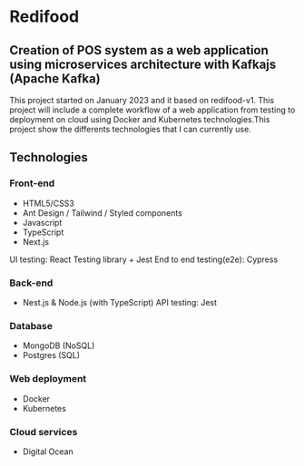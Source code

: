 # Redifood

## Creation of POS system as a web application using microservices architecture with Kafkajs (Apache Kafka)

This project started on January 2023 and it based on redifood-v1. This project will include a complete workflow of a web application from testing to deployment on cloud using Docker and Kubernetes technologies.This project show the differents technologies that I can currently use.

## Technologies

### Front-end

- HTML5/CSS3
- Ant Design / Tailwind / Styled components
- Javascript
- TypeScript
- Next.js

UI testing: React Testing library + Jest
End to end testing(e2e): Cypress

### Back-end

- Nest.js & Node.js (with TypeScript)
API testing: Jest

### Database

- MongoDB (NoSQL)
- Postgres (SQL)

### Web deployment

- Docker
- Kubernetes

### Cloud services

- Digital Ocean
